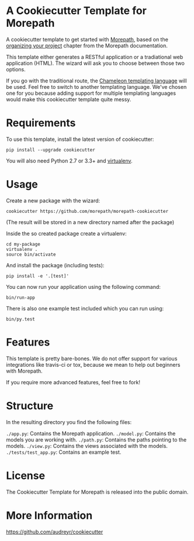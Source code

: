 # A Cookiecutter Template for Morepath

A cookiecutter template to get started with [Morepath](https://morepath.readthedocs.org),
based on the [organizing your project](http://morepath.readthedocs.org/en/latest/organizing_your_project.html)
chapter from the Morepath documentation.

This template either generates a RESTful application or a tradiational web
application (HTML). The wizard will ask you to choose between those two
options.

If you go with the traditional route, the [Chameleon templating language](https://chameleon.readthedocs.org/en/latest/)
will be used. Feel free to switch to another templating language. We've chosen
one for you because adding support for multiple templating languages would make
this cookiecutter template quite messy.

# Requirements

To use this template, install the latest version of cookiecutter:

    pip install --upgrade cookiecutter

You will also need Python 2.7 or 3.3+ and [virtualenv](http://docs.python-guide.org/en/latest/dev/virtualenvs/).

# Usage

Create a new package with the wizard:

    cookiecutter https://github.com/morepath/morepath-cookiecutter

(The result will be stored in a new directory named after the package)

Inside the so created package create a virtualenv:

    cd my-package
    virtualenv .
    source bin/activate

And install the package (including tests):

    pip install -e '.[test]'

You can now run your application using the following command:

    bin/run-app

There is also one example test included which you can run using:

    bin/py.test

# Features

This template is pretty bare-bones. We do not offer support for various
integrations like travis-ci or tox, because we mean to help out beginners
with Morepath.

If you require more advanced features, feel free to fork!

# Structure

In the resulting directory you find the following files:

`./app.py`: Contains the Morepath application.
`./model.py`: Contains the models you are working with.
`./path.py`: Contains the paths pointing to the models.
`./view.py`: Contains the views associated with the models.
`./tests/test_app.py`: Contains an example test.

# License

The Cookiecutter Template for Morepath is released into the public domain.

# More Information

https://github.com/audreyr/cookiecutter
